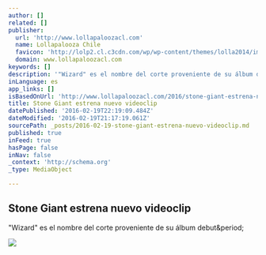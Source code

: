 ```yaml
---
author: []
related: []
publisher:
  url: 'http://www.lollapaloozacl.com'
  name: Lollapalooza Chile
  favicon: 'http://lolp2.cl.c3cdn.com/wp/wp-content/themes/lolla2014/img/LOL-CL-16x16.gif'
  domain: www.lollapaloozacl.com
keywords: []
description: '"Wizard" es el nombre del corte proveniente de su álbum debut.'
inLanguage: es
app_links: []
isBasedOnUrl: 'http://www.lollapaloozacl.com/2016/stone-giant-estrena-nuevo-videoclip/'
title: Stone Giant estrena nuevo videoclip
datePublished: '2016-02-19T22:19:09.484Z'
dateModified: '2016-02-19T21:17:19.061Z'
sourcePath: _posts/2016-02-19-stone-giant-estrena-nuevo-videoclip.md
published: true
inFeed: true
hasPage: false
inNav: false
_context: 'http://schema.org'
_type: MediaObject

---
```

<article style=""><h1>Stone Giant estrena nuevo videoclip</h1><p>"Wizard" es el nombre del corte proveniente de su álbum debut&amp;period;</p><img src="http://lolp2.cl.c3cdn.com/wp/wp-content/uploads/2016/02/image2.jpeg" /></article>